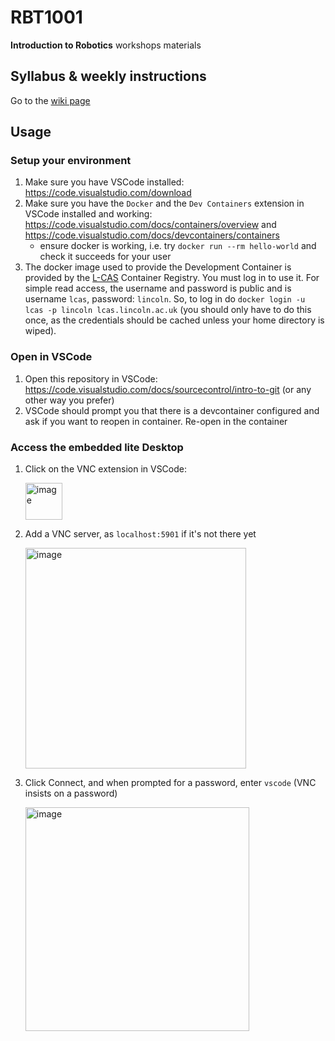 # RBT1001
**Introduction to Robotics** workshops materials

## Syllabus & weekly instructions
Go to the [wiki page](https://github.com/francescodelduchetto/RBT1001/wiki)

## Usage

### Setup your environment

1. Make sure you have VSCode installed: https://code.visualstudio.com/download
2. Make sure you have the `Docker` and the `Dev Containers` extension in VSCode installed and working: https://code.visualstudio.com/docs/containers/overview and https://code.visualstudio.com/docs/devcontainers/containers
    * ensure docker is working, i.e. try `docker run --rm hello-world` and check it succeeds for your user
3. The docker image used to provide the Development Container is provided by the [L-CAS](https://lcas.lincoln.ac.uk) Container Registry. You must log in to use it. For simple read access, the username and password is public and is username `lcas`, password: `lincoln`. So, to log in do `docker login -u lcas -p lincoln lcas.lincoln.ac.uk` (you should only have to do this once, as the credentials should be cached unless your home directory is wiped).

### Open in VSCode

1. Open this repository in VSCode: https://code.visualstudio.com/docs/sourcecontrol/intro-to-git (or any other way you prefer)
2. VSCode should prompt you that there is a devcontainer configured and ask if you want to reopen in container. Re-open in the container

### Access the embedded lite Desktop

1. Click on the VNC extension in VSCode:
 
   <img width="59" alt="image" src="https://github.com/LCAS/ros2-teaching-ws/assets/1153084/8f41fd58-c41d-440a-afb9-099504369be4">

2. Add a VNC server, as `localhost:5901` if it's not there yet

   <img width="353" alt="image" src="https://github.com/LCAS/ros2-teaching-ws/assets/1153084/a6e83e80-f981-42bb-80bd-21aca6f53bde">

3. Click Connect, and when prompted for a password, enter `vscode` (VNC insists on a password)

   <img width="358" alt="image" src="https://github.com/LCAS/ros2-teaching-ws/assets/1153084/89657b1c-bb67-4731-8747-ed5ba9a9ebb2">


